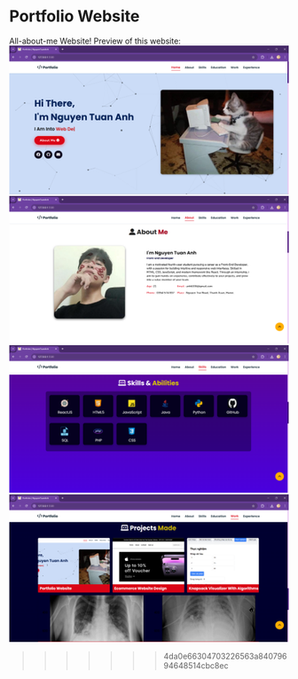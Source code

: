 # Portfolio Website
All-about-me Website!
Preview of this website:
![Preview_1](assets/images/previews/preview_1.png) 
![Preview_2](assets/images/previews/preview_2.png) 
![Preview_3](assets/images/previews/preview_3.png) 
![Preview_4](assets/images/previews/preview_4.png) 


>>>>>>> 4da0e66304703226563a84079694648514cbc8ec
